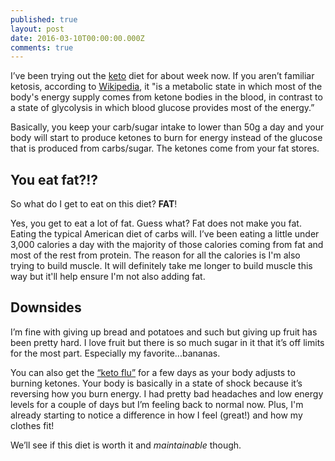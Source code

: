 ```yaml
---
published: true
layout: post
date: 2016-03-10T00:00:00.000Z
comments: true
---
```


I’ve been trying out the [keto](http://www.ruled.me/guide-keto-diet/) diet for about week now. If you aren’t familiar ketosis, according to [Wikipedia](https://en.wikipedia.org/wiki/Ketosis), it "is a metabolic state in which most of the body's energy supply comes from ketone bodies in the blood, in contrast to a state of glycolysis in which blood glucose provides most of the energy.”

Basically, you keep your carb/sugar intake to lower than 50g a day and your body will start to produce ketones to burn for energy instead of the glucose that is produced from carbs/sugar. The ketones come from your fat stores.

## You eat fat?!?
So what do I get to eat on this diet? **FAT**!

Yes, you get to eat a lot of fat. Guess what? Fat does not make you fat. Eating the typical American diet of carbs will. I’ve been eating a little under 3,000 calories a day with the majority of those calories coming from fat and most of the rest from protein. The reason for all the calories is I'm also trying to build muscle. It will definitely take me longer to build muscle this way but it'll help ensure I'm not also adding fat.

## Downsides
I’m fine with giving up bread and potatoes and such but giving up fruit has been pretty hard. I love fruit but there is so much sugar in it that it’s off limits for the most part. Especially my favorite...bananas.

You can also get the [“keto flu”](http://www.tasteaholics.com/keto-diet/what-is-keto-flu-how-to-help/) for a few days as your body adjusts to burning ketones. Your body is basically in a state of shock because it’s reversing how you burn energy. I had pretty bad headaches and low energy levels for a couple of days but I’m feeling back to normal now. Plus, I'm already starting to notice a difference in how I feel (great!) and how my clothes fit!

We’ll see if this diet is worth it and *maintainable* though.
